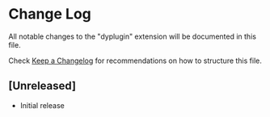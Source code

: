 # Change Log

All notable changes to the "dyplugin" extension will be documented in this file.

Check [Keep a Changelog](http://keepachangelog.com/) for recommendations on how to structure this file.

## [Unreleased]

- Initial release